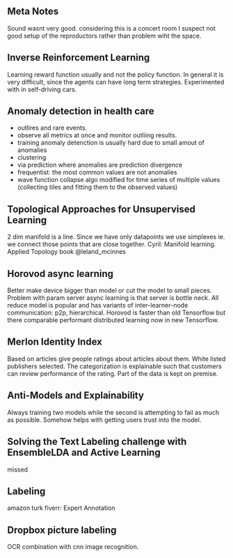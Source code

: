 ## Meta Notes

Sound wasnt very good. considering this is a concert room I suspect not good setup of the reproductors rather than problem wiht the space.


## Inverse Reinforcement Learning

Learning reward function usually and not the policy function. In general it is very difficult, since the agents can have long term strategies. Experimented with in self-driving cars.


## Anomaly detection in health care

- outlires and rare events.
- observe all metrics at once and monitor outliing results.
- training anomaly detenction is usually hard due to small amout of anomalies
- clustering
- via prediction where anomalies are prediction divergence
- frequentist: the most common values are not anomalies
- wave function collapse algo modified for time series of multiple values (collecting tiles and fitting them to the observed values)


## Topological Approaches for Unsupervised Learning 

2 dim manifold is a line. Since we have only datapoints we use simplexes ie. we connect those points that are close together.
Cyril: Manifold learning.
Applied Topology book
@leland_mcinnes


## Horovod async learning

Better make device bigger than model or cut the model to small pieces.
Problem with param server async learning is that server is bottle neck.
All reduce model is popular and has variants of inter-learner-node communication: p2p, hierarchical.
Horovod is faster than old Tensorflow but there comparable performant distributed learning now in new Tensorflow.


## Merlon Identity Index

Based on articles give people ratings about articles about them.
White listed publishers selected.
The categorization is explainable such that customers can review performance of the rating.
Part of the data is kept on premise.


## Anti-Models and Explainability

Always training two models while the second is attempting to fail as much as possible.
Somehow helps with getting users trust into the model.


## Solving the Text Labeling challenge with EnsembleLDA and Active Learning 

missed


## Labeling

amazon turk
fiverr: Expert Annotation

## Dropbox picture labeling

OCR combination with cnn image recognition.
